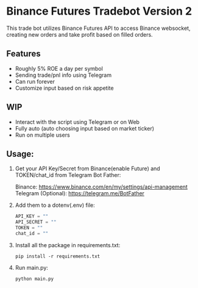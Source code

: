 # Binance Futures Tradebot Version 2

This trade bot utilizes Binance Futures API to access Binance websocket, creating new orders and take profit based on filled orders. 

## Features
- Roughly 5% ROE a day per symbol
- Sending trade/pnl info using Telegram
- Can run forever
- Customize input based on risk appetite

## WIP
- Interact with the script using Telegram or on Web
- Fully auto (auto choosing input based on market ticker)
- Run on multiple users

## Usage:

1. Get your API Key/Secret from Binance(enable Future) and TOKEN/chat_id from Telegram Bot Father: <br />

    Binance: https://www.binance.com/en/my/settings/api-management
    Telegram (Optional): https://telegram.me/BotFather <br />

2. Add them to a dotenv(.env) file: <br />

   ```javascript
   API_KEY = ""
   API_SECRET = ""
   TOKEN = ""
   chat_id = ""
   ```

3. Install all the package in requirements.txt: <br />

   ```console
   pip install -r requirements.txt
   ```

4. Run main.py: <br />
   ```console
   python main.py
   ```
